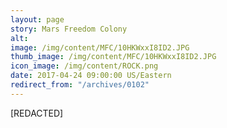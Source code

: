 ```yaml
---
layout: page
story: Mars Freedom Colony
alt:
image: /img/content/MFC/10HKWxxI8ID2.JPG
thumb_image: /img/content/MFC/10HKWxxI8ID2.JPG
icon_image: /img/content/ROCK.png
date: 2017-04-24 09:00:00 US/Eastern
redirect_from: "/archives/0102"
---
```

[REDACTED]
